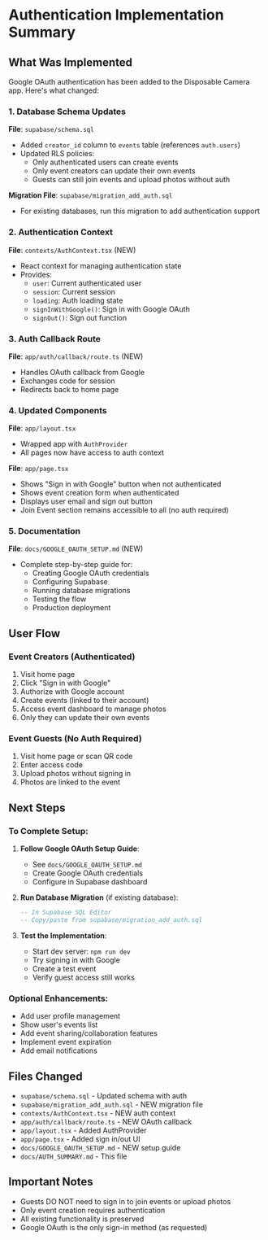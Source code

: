 # Authentication Implementation Summary

## What Was Implemented

Google OAuth authentication has been added to the Disposable Camera app. Here's what changed:

### 1. Database Schema Updates

**File**: `supabase/schema.sql`
- Added `creator_id` column to `events` table (references `auth.users`)
- Updated RLS policies:
  - Only authenticated users can create events
  - Only event creators can update their own events
  - Guests can still join events and upload photos without auth

**Migration File**: `supabase/migration_add_auth.sql`
- For existing databases, run this migration to add authentication support

### 2. Authentication Context

**File**: `contexts/AuthContext.tsx` (NEW)
- React context for managing authentication state
- Provides:
  - `user`: Current authenticated user
  - `session`: Current session
  - `loading`: Auth loading state
  - `signInWithGoogle()`: Sign in with Google OAuth
  - `signOut()`: Sign out function

### 3. Auth Callback Route

**File**: `app/auth/callback/route.ts` (NEW)
- Handles OAuth callback from Google
- Exchanges code for session
- Redirects back to home page

### 4. Updated Components

**File**: `app/layout.tsx`
- Wrapped app with `AuthProvider`
- All pages now have access to auth context

**File**: `app/page.tsx`
- Shows "Sign in with Google" button when not authenticated
- Shows event creation form when authenticated
- Displays user email and sign out button
- Join Event section remains accessible to all (no auth required)

### 5. Documentation

**File**: `docs/GOOGLE_OAUTH_SETUP.md` (NEW)
- Complete step-by-step guide for:
  - Creating Google OAuth credentials
  - Configuring Supabase
  - Running database migrations
  - Testing the flow
  - Production deployment

## User Flow

### Event Creators (Authenticated)

1. Visit home page
2. Click "Sign in with Google"
3. Authorize with Google account
4. Create events (linked to their account)
5. Access event dashboard to manage photos
6. Only they can update their own events

### Event Guests (No Auth Required)

1. Visit home page or scan QR code
2. Enter access code
3. Upload photos without signing in
4. Photos are linked to the event

## Next Steps

### To Complete Setup:

1. **Follow Google OAuth Setup Guide**:
   - See `docs/GOOGLE_OAUTH_SETUP.md`
   - Create Google OAuth credentials
   - Configure in Supabase dashboard

2. **Run Database Migration** (if existing database):
   ```sql
   -- In Supabase SQL Editor
   -- Copy/paste from supabase/migration_add_auth.sql
   ```

3. **Test the Implementation**:
   - Start dev server: `npm run dev`
   - Try signing in with Google
   - Create a test event
   - Verify guest access still works

### Optional Enhancements:

- Add user profile management
- Show user's events list
- Add event sharing/collaboration features
- Implement event expiration
- Add email notifications

## Files Changed

- `supabase/schema.sql` - Updated schema with auth
- `supabase/migration_add_auth.sql` - NEW migration file
- `contexts/AuthContext.tsx` - NEW auth context
- `app/auth/callback/route.ts` - NEW OAuth callback
- `app/layout.tsx` - Added AuthProvider
- `app/page.tsx` - Added sign in/out UI
- `docs/GOOGLE_OAUTH_SETUP.md` - NEW setup guide
- `docs/AUTH_SUMMARY.md` - This file

## Important Notes

- Guests DO NOT need to sign in to join events or upload photos
- Only event creation requires authentication
- All existing functionality is preserved
- Google OAuth is the only sign-in method (as requested)
